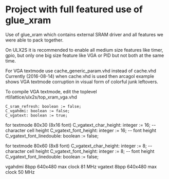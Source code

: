 # Project with full featured use of glue_xram

Use of glue_xram which contains external SRAM driver
and all features we were able to pack together.

On ULX2S it is recommended to enable all medium size
features like timer, gpio,  but only one big size
feature like VGA or PID but not both at the same time.

For VGA textmode use cache_generic_param.vhd instead  of cache.vhd
Currently (2016-08-14) when cache.vhd is used then
arcagol example shows VGA textmode corruption in
visual form of colorful junk leftovers.

To compile VGA textmode, edit the toplevel rtl/lattice/ulx2s/top_xram_vga.vhd

    C_sram_refresh: boolean := false;
    C_vgahdmi: boolean := false;
    C_vgatext: boolean := true;

for textmode 80x30 (8x16 font)
    C_vgatext_char_height: integer := 16; -- character cell height
    C_vgatext_font_height: integer := 16; -- font height
    C_vgatext_font_linedouble: boolean := false;

for textmode 80x60 (8x8 font)
    C_vgatext_char_height: integer := 8; -- character cell height
    C_vgatext_font_height: integer := 8; -- font height
    C_vgatext_font_linedouble: boolean := false;

vgahdmi 8bpp 640x480 max clock 81 MHz
vgatext 8bpp 640x480 max clock 50 MHz

